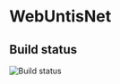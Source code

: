 # WebUntisNet

## Build status

![Build status](https://travis-ci.org/martinhey/WebUntisNet.svg?branch=master)